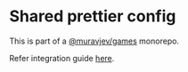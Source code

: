 # Shared prettier config

This is part of a [@muravjev/games](https://github.com/muravjev/games) monorepo.

Refer integration guide [here](../README.md#prettier).
